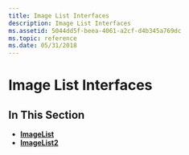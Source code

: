 ```yaml
---
title: Image List Interfaces
description: Image List Interfaces
ms.assetid: 5044dd5f-beea-4061-a2cf-d4b345a769dc
ms.topic: reference
ms.date: 05/31/2018
---
```


# Image List Interfaces

## In This Section

-   [**ImageList**](/windows/desktop/api/CommonControls/nn-commoncontrols-iimagelist)
-   [**ImageList2**](/windows/desktop/api/Commoncontrols/nn-commoncontrols-iimagelist2)

 

 





